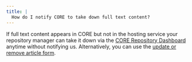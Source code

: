 ```yaml
---
title: |
  How do I notify CORE to take down full text content?
---
```

If full text content appears in CORE but not in the
hosting service your repository manager can take it down via the
[CORE Repository Dashboard](~services/repository-dashboard)
anytime without notifying us. Alternatively, you can use the
[update or remove article form](/article-update).
